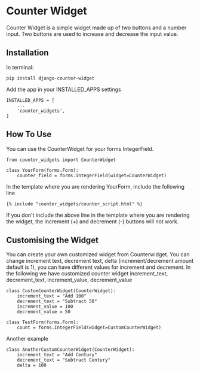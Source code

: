 # Counter Widget
Counter Widget is a simple widget made up of two buttons and a number input. Two buttons are used to increase and decrease the input value.

## Installation
In terminal:

    pip install django-counter-widget

Add the app in your INSTALLED_APPS settings

    INSTALLED_APPS = [
        ...
        'counter_widgets',
    ]

## How To Use
You can use the CounterWidget for your forms IntegerField.

    from counter_widgets import CounterWidget

    class YourForm(forms.Form):
        counter_field = forms.IntegerField(widget=CounterWidget)

In the template where you are rendering YourForm, include the following line

    {% include "counter_widgets/counter_script.html" %}

If you don't include the above line in the template where you are rendering the widget, the increment (+) and decrement (-) buttons will not work.

## Customising the Widget
You can create your own customized widget from Counterwidget. You can change increment text, decrement text, delta (increment/decrement amount default is 1), you can have different values ​​for increment and decrement.
In the following we have customized counter widget increment_text, decrement_text, increment_value, decrement_value

    class CustomCounterWidget(CounterWidget):
        increment_text = "Add 100"
        decrement_text = "Subtract 50"
        increment_value = 100
        decrement_value = 50
    
    class TestForm(forms.Form):
        count = forms.IntegerField(widget=CustomCounterWidget)

Another example

    class AnotherCustomCounterWidget(CounterWidget):
        increment_text = "Add Century"
        decrement_text = "Subtract Century"
        delta = 100

